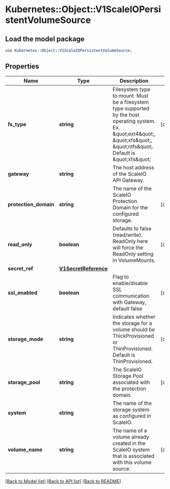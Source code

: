 # Kubernetes::Object::V1ScaleIOPersistentVolumeSource

## Load the model package
```perl
use Kubernetes::Object::V1ScaleIOPersistentVolumeSource;
```

## Properties
Name | Type | Description | Notes
------------ | ------------- | ------------- | -------------
**fs_type** | **string** | Filesystem type to mount. Must be a filesystem type supported by the host operating system. Ex. \&quot;ext4\&quot;, \&quot;xfs\&quot;, \&quot;ntfs\&quot;. Default is \&quot;xfs\&quot; | [optional] 
**gateway** | **string** | The host address of the ScaleIO API Gateway. | 
**protection_domain** | **string** | The name of the ScaleIO Protection Domain for the configured storage. | [optional] 
**read_only** | **boolean** | Defaults to false (read/write). ReadOnly here will force the ReadOnly setting in VolumeMounts. | [optional] 
**secret_ref** | [**V1SecretReference**](V1SecretReference.md) |  | 
**ssl_enabled** | **boolean** | Flag to enable/disable SSL communication with Gateway, default false | [optional] 
**storage_mode** | **string** | Indicates whether the storage for a volume should be ThickProvisioned or ThinProvisioned. Default is ThinProvisioned. | [optional] 
**storage_pool** | **string** | The ScaleIO Storage Pool associated with the protection domain. | [optional] 
**system** | **string** | The name of the storage system as configured in ScaleIO. | 
**volume_name** | **string** | The name of a volume already created in the ScaleIO system that is associated with this volume source. | [optional] 

[[Back to Model list]](../README.md#documentation-for-models) [[Back to API list]](../README.md#documentation-for-api-endpoints) [[Back to README]](../README.md)


